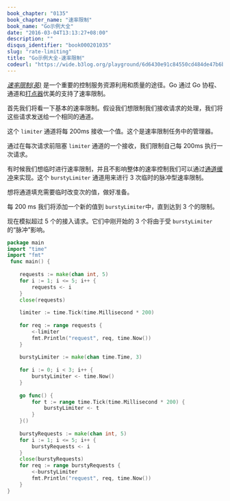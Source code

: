 ```yaml
---
book_chapter: "0135"
book_chapter_name: "速率限制"
book_name: "Go示例大全"
date: "2016-03-04T13:13:27+08:00"
description: ""
disqus_identifier: "book000201035"
slug: "rate-limiting"
title: "Go示例大全-速率限制"
codeurl: "https://wide.b3log.org/playground/6d6430e91c84550cd484de47b6b59c96.go"
---
```

 
[_速率限制(英)_](http://en.wikipedia.org/wiki/Rate_limiting) 是一个重要的控制服务资源利用和质量的途径。Go 通过 Go 协程、通道和[打点器](../tickers/)优美的支持了速率限制。







首先我们将看一下基本的速率限制。假设我们想限制我们接收请求的处理，我们将这些请求发送给一个相同的通道。

这个 `limiter` 通道将每 200ms 接收一个值。这个是速率限制任务中的管理器。

通过在每次请求前阻塞 `limiter` 通道的一个接收，我们限制自己每 200ms 执行一次请求。

有时候我们想临时进行速率限制，并且不影响整体的速率控制我们可以通过[通道缓冲](channel-buffering.html)来实现。这个 `burstyLimiter` 通道用来进行 3 次临时的脉冲型速率限制。

想将通道填充需要临时改变次的值，做好准备。

每 200 ms 我们将添加一个新的值到 `burstyLimiter`中，直到达到 3 个的限制。

现在模拟超过 5 个的接入请求。它们中刚开始的 3 个将由于受 `burstyLimiter` 的“脉冲”影响。
 

```go
package main  
import "time"
import "fmt"  
 func main() {  
 
    requests := make(chan int, 5)
    for i := 1; i <= 5; i++ {
        requests <- i
    }
    close(requests)  
 
    limiter := time.Tick(time.Millisecond * 200)  
 
    for req := range requests {
        <-limiter
        fmt.Println("request", req, time.Now())
    }  
 
    burstyLimiter := make(chan time.Time, 3)  
 
    for i := 0; i < 3; i++ {
        burstyLimiter <- time.Now()
    }  
 
    go func() {
        for t := range time.Tick(time.Millisecond * 200) {
            burstyLimiter <- t
        }
    }()  
 
    burstyRequests := make(chan int, 5)
    for i := 1; i <= 5; i++ {
        burstyRequests <- i
    }
    close(burstyRequests)
    for req := range burstyRequests {
        <-burstyLimiter
        fmt.Println("request", req, time.Now())
    }
}  
```
